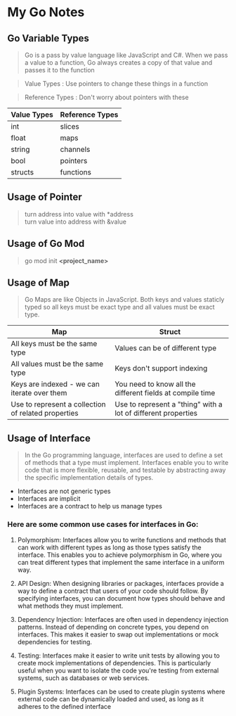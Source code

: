 # My Go Notes

## Go Variable Types

>Go is a pass by value language like JavaScript and C#.
When we pass a value to a function, Go always creates a copy of that value and passes it to the function

> Value Types : Use pointers to change these things in a function

> Reference Types : Don't worry about pointers with these

| Value Types   | Reference Types |
| -------- | ------- |
| int  | slices    |
| float |  maps  |
| string    | channels   |
| bool    | pointers   |
| structs    | functions   |


## Usage of Pointer
> turn address into value with *address  
> turn value into address with &value

## Usage of Go Mod
> go mod init **<project_name>**

## Usage of Map

> Go Maps are like Objects in JavaScript. Both keys and values staticly typed so all keys must be exact type and all values must be exact type.

| Map  | Struct |
| -------- | ------- |
| All keys must be the same type  | Values can be of different type    |
| All values must be the same type    |  Keys don't support indexing  |
| Keys are indexed - we can iterate over them    | You need to know all the different fields at compile time   |
| Use to represent a collection of related properties    | Use to represent a "thing" with a lot of different properties   |

## Usage of Interface

> In the Go programming language, interfaces are used to define a set of methods that a type must implement. Interfaces enable you to write code that is more flexible, reusable, and testable by abstracting away the specific implementation details of types. 

* Interfaces are not generic types
* Interfaces are implicit
* Interfaces are a contract to help us manage types

### Here are some common use cases for interfaces in Go:

1. Polymorphism: Interfaces allow you to write functions and methods that can work with different types as long as those types satisfy the interface. This enables you to achieve polymorphism in Go, where you can treat different types that implement the same interface in a uniform way.

2. API Design: When designing libraries or packages, interfaces provide a way to define a contract that users of your code should follow. By specifying interfaces, you can document how types should behave and what methods they must implement.

3. Dependency Injection: Interfaces are often used in dependency injection patterns. Instead of depending on concrete types, you depend on interfaces. This makes it easier to swap out implementations or mock dependencies for testing.

4. Testing: Interfaces make it easier to write unit tests by allowing you to create mock implementations of dependencies. This is particularly useful when you want to isolate the code you're testing from external systems, such as databases or web services.

5. Plugin Systems: Interfaces can be used to create plugin systems where external code can be dynamically loaded and used, as long as it adheres to the defined interface